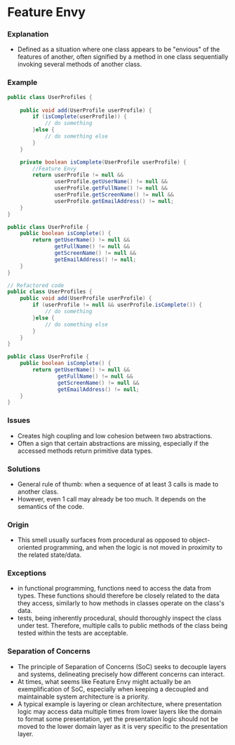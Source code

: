 # Feature Envy 
### Explanation
- Defined as a situation where one class appears to be "envious" of the features of another, often signified by a method in one class sequentially invoking several methods of another class.

### Example
```java
public class UserProfiles { 
    
    public void add(UserProfile userProfile) { 
        if (isComplete(userProfile)) {
            // do something
        }else {
            // do something else
        }
    }

    private boolean isComplete(UserProfile userProfile) { 
        //Feature Envy
        return userProfile != null &&
               userProfile.getUserName() != null &&
               userProfile.getFullName() != null &&
               userProfile.getScreenName() != null &&
               userProfile.getEmailAddress() != null;
    } 
}

public class UserProfile {
    public boolean isComplete() {
        return getUserName() != null &&
               getFullName() != null &&
               getScreenName() != null &&
               getEmailAddress() != null;
    } 
}

// Refactored code
public class UserProfiles {
    public void add(UserProfile userProfile) { 
        if (userProfile != null && userProfile.isComplete()) {
            // do something
        }else {
            // do something else
        }
    }
}

public class UserProfile {
	public boolean isComplete() {
		return getUserName() != null && 
                getFullName() != null &&
                getScreenName() != null && 
                getEmailAddress() != null;
	}
}
```

### Issues
- Creates high coupling and low cohesion between two abstractions.
- Often a sign that certain abstractions are missing, especially if the accessed methods return primitive data types.

### Solutions
- General rule of thumb: when a sequence of at least 3 calls is made to another class.
- However, even 1 call may already be too much. It depends on the semantics of the code.

### Origin
- This smell usually surfaces from procedural as opposed to object-oriented programming, and when the logic is not moved in proximity to the related state/data.

### Exceptions
- in functional programming, functions need to access the data from types. These functions should therefore be closely related to the data they access, similarly to how methods in classes operate on the class's data.
- tests, being inherently procedural, should thoroughly inspect the class under test. Therefore, multiple calls to public methods of the class being tested within the tests are acceptable.

### Separation of Concerns
- The principle of Separation of Concerns (SoC) seeks to decouple layers and systems, delineating precisely how different concerns can interact.
- At times, what seems like Feature Envy might actually be an exemplification of SoC, especially when keeping a decoupled and maintainable system architecture is a priority.
- A typical example is layering or clean architecture, where presentation logic may access data multiple times from lower layers like the domain to format some presentation, yet the presentation logic should not be moved to the lower domain layer as it is very specific to the presentation layer.

